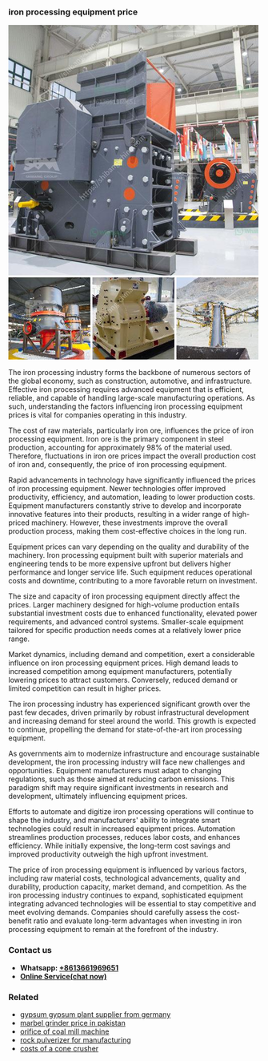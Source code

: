 <h3>iron processing equipment price</h3><img src='1708586960.jpg' alt=''><p>The iron processing industry forms the backbone of numerous sectors of the global economy, such as construction, automotive, and infrastructure. Effective iron processing requires advanced equipment that is efficient, reliable, and capable of handling large-scale manufacturing operations. As such, understanding the factors influencing iron processing equipment prices is vital for companies operating in this industry.</p><p>The cost of raw materials, particularly iron ore, influences the price of iron processing equipment. Iron ore is the primary component in steel production, accounting for approximately 98% of the material used. Therefore, fluctuations in iron ore prices impact the overall production cost of iron and, consequently, the price of iron processing equipment.</p><p>Rapid advancements in technology have significantly influenced the prices of iron processing equipment. Newer technologies offer improved productivity, efficiency, and automation, leading to lower production costs. Equipment manufacturers constantly strive to develop and incorporate innovative features into their products, resulting in a wider range of high-priced machinery. However, these investments improve the overall production process, making them cost-effective choices in the long run.</p><p>Equipment prices can vary depending on the quality and durability of the machinery. Iron processing equipment built with superior materials and engineering tends to be more expensive upfront but delivers higher performance and longer service life. Such equipment reduces operational costs and downtime, contributing to a more favorable return on investment.</p><p>The size and capacity of iron processing equipment directly affect the prices. Larger machinery designed for high-volume production entails substantial investment costs due to enhanced functionality, elevated power requirements, and advanced control systems. Smaller-scale equipment tailored for specific production needs comes at a relatively lower price range.</p><p>Market dynamics, including demand and competition, exert a considerable influence on iron processing equipment prices. High demand leads to increased competition among equipment manufacturers, potentially lowering prices to attract customers. Conversely, reduced demand or limited competition can result in higher prices.</p><p>The iron processing industry has experienced significant growth over the past few decades, driven primarily by robust infrastructural development and increasing demand for steel around the world. This growth is expected to continue, propelling the demand for state-of-the-art iron processing equipment.</p><p>As governments aim to modernize infrastructure and encourage sustainable development, the iron processing industry will face new challenges and opportunities. Equipment manufacturers must adapt to changing regulations, such as those aimed at reducing carbon emissions. This paradigm shift may require significant investments in research and development, ultimately influencing equipment prices.</p><p>Efforts to automate and digitize iron processing operations will continue to shape the industry, and manufacturers' ability to integrate smart technologies could result in increased equipment prices. Automation streamlines production processes, reduces labor costs, and enhances efficiency. While initially expensive, the long-term cost savings and improved productivity outweigh the high upfront investment.</p><p>The price of iron processing equipment is influenced by various factors, including raw material costs, technological advancements, quality and durability, production capacity, market demand, and competition. As the iron processing industry continues to expand, sophisticated equipment integrating advanced technologies will be essential to stay competitive and meet evolving demands. Companies should carefully assess the cost-benefit ratio and evaluate long-term advantages when investing in iron processing equipment to remain at the forefront of the industry.</p><h3>Contact us</h3><ul><li><strong>Whatsapp:&nbsp;<a href="https://wa.me/8613661969651">+8613661969651</a></strong></li><li><a href="https://swt.shibang-china.com/?git&amp;zhl&amp;iron processing equipment price"><strong>Online Service(chat now)</strong></a></li></ul><h3>Related</h3><ul><li><a href='gypsum gypsum plant supplier from germany.md'>gypsum gypsum plant supplier from germany</a></li><li><a href='marbel grinder price in pakistan.md'>marbel grinder price in pakistan</a></li><li><a href='orifice of coal mill machine.md'>orifice of coal mill machine</a></li><li><a href='rock pulverizer for manufacturing.md'>rock pulverizer for manufacturing</a></li><li><a href='costs of a cone crusher.md'>costs of a cone crusher</a></li></ul>